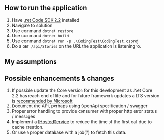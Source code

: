 ## How to run the application
1. Have [.net Code SDK 2.2](https://dotnet.microsoft.com/download/dotnet-core/2.2)  installed
1. Navigate to solution 
1. Use command `dotnet restore`
1. Use command `dotnet build`
1. Use command `dotnet run -p .\CodingTest\CodingTest.csproj`
1. Do a `GET /api/Stories` on the URL the application is listening to.


## My assumptions 

## Possible enhancements & changes  
1. If possible update the Core version for this development as .Net Core 2.2 has reach end of life and for future framework updates a LTS version is [recommended by Microsoft](https://dotnet.microsoft.com/download/dotnet-core/2.2) 
1. Document the API, perhaps using OpenApi specification / swagger
1. Proper error handling to provide consumer with proper http error status / messages
1. Implement a [IHostedService](https://docs.microsoft.com/en-us/aspnet/core/fundamentals/host/hosted-services?view=aspnetcore-2.2&tabs=visual-studio) to reduce the time of the first call due to cache creation.
1. Or use a proper database with a job(?) to fetch this data.

